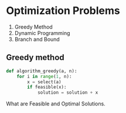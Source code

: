 # Optimization Problems
1. Greedy Method
2. Dynamic Programming
3. Branch and Bound


## Greedy method

```python
def algorithm_greedy(a, n):
    for i in range(1, n):
        x = select(a)
        if feasible(x):
            solution = solution + x 
```

What are Feasible and Optimal Solutions.